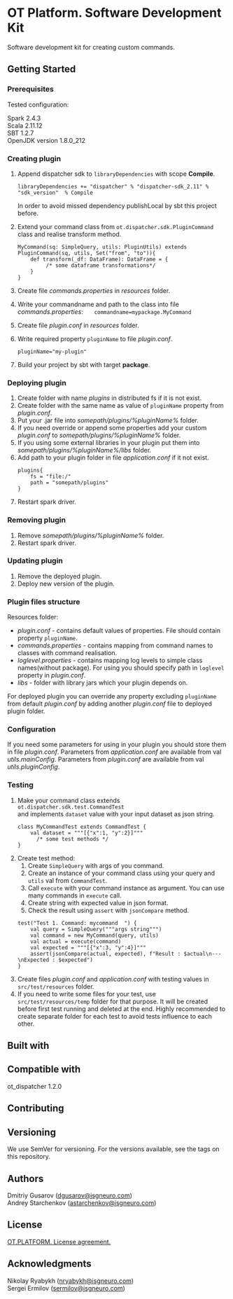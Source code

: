 # OT Platform. Software Development Kit
Software development kit for creating custom commands.

## Getting Started
### Prerequisites

Tested configuration:

Spark 2.4.3  
Scala 2.11.12  
SBT 1.2.7  
OpenJDK version 1.8.0_212  
  
### Creating plugin 
1. Append dispatcher sdk to `libraryDependencies` with scope __Compile__.

    `libraryDependencies += "dispatcher" % "dispatcher-sdk_2.11" % "sdk_version"  % Compile
    `       
    
    In order to avoid missed dependency publishLocal by sbt this project before. 
2. Extend your command class from `ot.dispatcher.sdk.PluginCommand` class and realise
   transform method.
    ```
    MyCommand(sq: SimpleQuery, utils: PluginUtils) extends PluginCommand(sq, utils, Set("from", "to")){
        def transform(_df: DataFrame): DataFrame = {
             /* some dataframe transformations*/
        }
    }
   ```    
3. Create file _commands.properties_ in _resources_ folder.
4. Write your commandname and path to the class into file _commands.properties_:
`    commandname=mypackage.MyCommand
`
5. Create file _plugin.conf_ in _resources_ folder.
6. Write required property `pluginName` to file _plugin.conf_.

    `pluginName="my-plugin"
    `    
7. Build your project by sbt with target __package__.
  
  
### Deploying plugin
1. Create folder with name _plugins_ in distributed fs if it is not exist.
2. Create folder with the same name as value of `pluginName` property from _plugin.conf_.
3. Put your .jar file into _somepath/plugins/%pluginName%_ folder.
4. If you need override or append some properties add your custom _plugin.conf_ to
    _somepath/plugins/%pluginName%_ folder.
5. If you using some external libraries in your plugin put them into
   _somepath/plugins/%pluginName%/libs_ folder.
6. Add path to your plugin folder in file _application.conf_ if it not exist.
    ```
    plugins{
        fs = "file:/"
        path = "somepath/plugins"
    }
    ```
7. Restart spark driver.

### Removing plugin
1. Remove _somepath/plugins/%pluginName%_ folder.
2. Restart spark driver.

### Updating plugin
1. Remove the deployed plugin.
2. Deploy new version of the plugin.
  
### Plugin files structure
  Resources folder:
   - _plugin.conf_ - contains default values of properties.
    File should contain property `pluginName`.
   - _commands.properties_ - contains mapping from command names to classes with command realisation.
   - _loglevel.properties_ - contains mapping log levels to simple class names(without package).
    For using you should specify path in `loglevel` property in _plugin.conf_.
   - _libs_ - folder with library jars which your plugin depends on.
  
  For deployed plugin you can override any property excluding `pluginName` from default _plugin.conf_ by adding
    another _plugin.conf_ file to deployed plugin folder.
  
### Configuration
  If you need some parameters for using in your plugin you should store them in file _plugin.conf_.
  Parameters from _application.conf_ are available from val _utils.mainConfig_.
  Parameters from _plugin.conf_ are available from val _utils.pluginConfig_.
  
### Testing
1.  Make your command class extends `ot.dispatcher.sdk.test.CommandTest`  
and implements  `dataset` value with your input dataset as json string. 
    ```
    class MyCommandTest extends CommandTest {
        val dataset = """[{"x":1, "y":2}]"""
          /* some test methods */
    }
    ```
2. Create test method:
   1. Create `SimpleQuery` with args of you command.
   2. Create an instance of your command class using your query and `utils` val from `CommandTest`. 
   3. Call `execute` with your command instance as argument. You can use many commands in `execute` call.
   4. Create string with expected value in json format. 
   5. Check the result using `assert` with `jsonCompare` method.
    ```
    test("Test 1. Command: mycommand  ") {
        val query = SimpleQuery("""args string""")
        val command = new MyCommand(query, utils)
        val actual = execute(command)
        val expected = """[{"x":3, "y":4}]"""
        assert(jsonCompare(actual, expected), f"Result : $actual\n---\nExpected : $expected")
    }
    ```
3. Create files _plugin.conf_ and _application.conf_ with testing values in `src/test/resources` folder.
4. If you need to write some files for your test, use `src/test/resources/temp` folder for that purpose.
 It will be created before first test running and deleted at the end. Highly recommended 
 to create separate folder for each test to avoid tests influence to each other.

## Built with

## Compatible with

ot_dispatcher 1.2.0 

## Contributing

## Versioning

We use SemVer for versioning. For the versions available, see the tags on this repository. 

## Authors

Dmitriy Gusarov (dgusarov@isgneuro.com)  
Andrey Starchenkov (astarchenkov@isgneuro.com)  

## License

[OT.PLATFORM. License agreement.](LICENSE.md)

## Acknowledgments

Nikolay Ryabykh (nryabykh@isgneuro.com)  
Sergei Ermilov (sermilov@isgneuro.com)  
